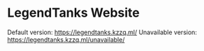 # LegendTanks Website

Default version: https://legendtanks.kzzq.ml/
Unavailable version: https://legendtanks.kzzq.ml/unavailable/